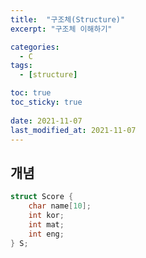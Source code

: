```yaml
---
title:  "구조체(Structure)"
excerpt: "구조체 이해하기"

categories:
  - C
tags:
  - [structure]

toc: true
toc_sticky: true
 
date: 2021-11-07
last_modified_at: 2021-11-07
---
```


## 개념  
```c  
struct Score {
    char name[10];
    int kor;
    int mat;
    int eng;
} S;
```  
